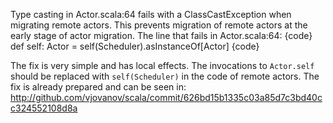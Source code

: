 Type casting in Actor.scala:64 fails with a ClassCastException when migrating remote actors. This prevents migration of remote actors at the early stage of actor migration.
The line that fails in Actor.scala:64:
{code}
def self: Actor = self(Scheduler).asInstanceOf[Actor]
{code}

The fix is very simple and has local effects. The invocations to `Actor.self` should be replaced with `self(Scheduler)` in the code of remote actors. The fix is already prepared and can be seen in:
http://github.com/vjovanov/scala/commit/626bd15b1335c03a85d7c3bd40cc324552108d8a
